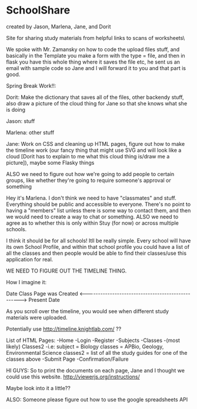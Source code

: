 SchoolShare
===========

created by Jason, Marlena, Jane, and Dorit

Site for sharing study materials from helpful links to scans of worksheets\

We spoke with Mr. Zamansky on how to code the upload files stuff, and basically in the Template you make a form with the type = file, and then in flask you have this whole thing where it saves the file etc, he sent us an email with sample code so Jane and I will forward it to you and that part is good. 

Spring Break Work!!:

Dorit: Make the dictionary that saves all of the files, other backendy stuff, also draw a picture of the cloud thing for Jane so that she knows what she is doing

Jason: stuff

Marlena: other stuff

Jane: Work on CSS and cleaning up HTML pages, figure out how to make the timeline work (our fancy thing that might use SVG and will look like a cloud [Dorit has to explain to me what this cloud thing is/draw me a picture]), maybe some Flasky things

ALSO we need to figure out how we're going to add people to certain groups, like whether they're going to require someone's approval or something

Hey it's Marlena. I don't think we need to have "classmates" and stuff. Everything should be public and accessible to everyone. There's no point to having a "members" list unless there is some way to contact them, and then we would need to create a way to chat or something.
ALSO we need to agree as to whether this is only within Stuy (for now) or across multiple schools. 


I think it should be for all schools! Itll be really simple. Every school will have its own School Profile, and within that school profile you could have a list of all the classes and then people would be able to find their classes/use this application for real.


WE NEED TO FIGURE OUT THE TIMELINE THING. 


How I imagine it:

Date Class Page was Created <--------------------------------------------------> Present Date

As you scroll over the timeline, you would see when different study materials were uploaded. 

Potentially use http://timeline.knightlab.com/ ??

List of HTML Pages:
-Home
-Login
-Register
-Subjects
-Classes
   -(most likely) Classes2
   -i.e: subject = Biology
         classes = APBio, Geology, Environmental Science
         classes2 = list of all the study guides for one of the classes above
-Submit Page
   -Confirmation/Failure
   
   
   
HI GUYS:
So to print the documents on each page, Jane and I thought we could use this website.
http://viewerjs.org/instructions/

Maybe look into it a little??


ALSO: Someone please figure out how to use the google spreadsheets API
